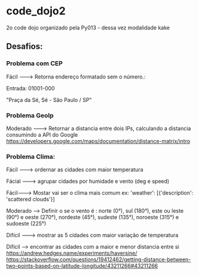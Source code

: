 # code_dojo2
2o code dojo organizado pela Py013 - dessa vez modalidade kake

## Desafios:

### Problema com CEP
    
  Fácil ---> Retorna endereço formatado sem o número.: 

  Entrada: 01001-000

  "Praça da Sé, Sé - São Paulo / SP"


### Problema GeoIp

   Moderado ---> Retornar a distancia entre dois IPs, calculando a distancia consumindo a API do Google https://developers.google.com/maps/documentation/distance-matrix/intro


### Problema Clima: 

  Fácil ---> ordernar as cidades com maior temperatura
  
  Fácial ---> agrupar cidades por humidade e vento (deg e speed)
  
  Fácil---> Mostar vai ser o clima mais comum ex: 'weather': [{'description': 'scattered clouds'}]
  
  Moderado --> Definir o se o vento é : norte (0°), sul (180°), este ou leste (90°) e oeste (270°),  nordeste (45°), sudeste (135°), noroeste (315°) e sudoeste (225°)

  Difícil ---> mostrar as 5 cidades com maior variação de temperatura  

  Difícil --> encontrar as cidades com a maior e menor distancia entre si
https://andrew.hedges.name/experiments/haversine/
https://stackoverflow.com/questions/19412462/getting-distance-between-two-points-based-on-latitude-longitude/43211266#43211266




